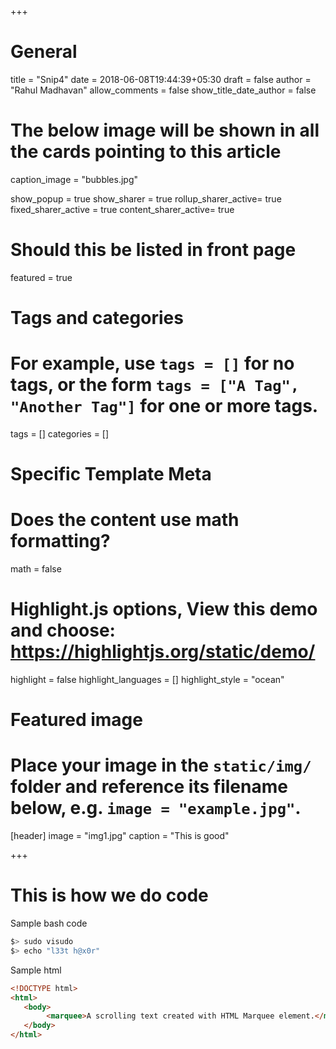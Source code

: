 +++
# General
title = "Snip4"
date = 2018-06-08T19:44:39+05:30
draft = false
author = "Rahul Madhavan"
allow_comments = false
show_title_date_author = false

# The below image will be shown in all the cards pointing to this article
caption_image = "bubbles.jpg"

show_popup = true
show_sharer = true
rollup_sharer_active= true
fixed_sharer_active = true
content_sharer_active= true

# Should this be listed in front page
featured = true


# Tags and categories
# For example, use `tags = []` for no tags, or the form `tags = ["A Tag", "Another Tag"]` for one or more tags.
tags = []
categories = []

# Specific Template Meta

# Does the content use math formatting?
math = false

# Highlight.js options, View this demo and choose: https://highlightjs.org/static/demo/
highlight = false
highlight_languages = []
highlight_style = "ocean"


# Featured image
# Place your image in the `static/img/` folder and reference its filename below, e.g. `image = "example.jpg"`.
[header]
        image = "img1.jpg"
        caption = "This is good"


+++

# This is how we do code
Sample bash code
```bash
$> sudo visudo
$> echo "l33t h@x0r"
```

Sample html
```html
<!DOCTYPE html>
<html>
   <body>
        <marquee>A scrolling text created with HTML Marquee element.</marquee>
   </body>
</html>
```
